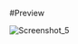 #Preview

![Screenshot_5](https://user-images.githubusercontent.com/69198341/119871589-74196700-bed7-11eb-9e74-5e55dd4545f7.png)
